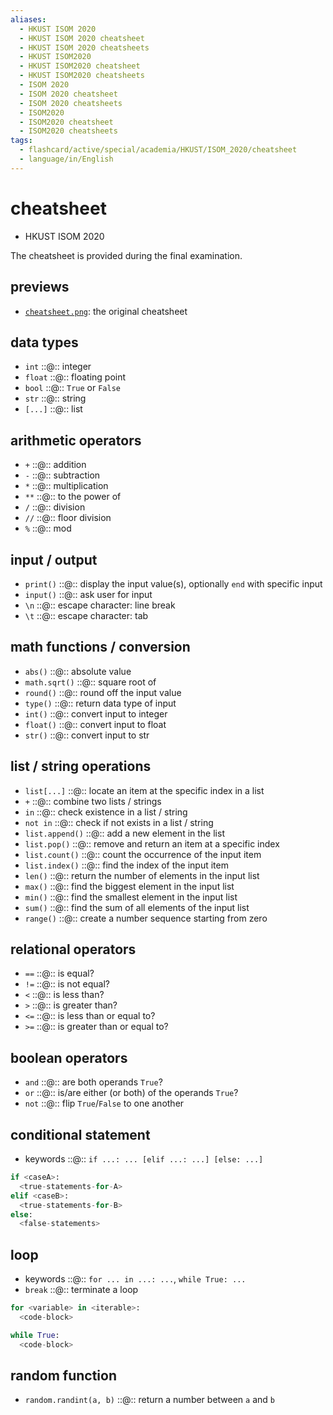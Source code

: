 ```yaml
---
aliases:
  - HKUST ISOM 2020
  - HKUST ISOM 2020 cheatsheet
  - HKUST ISOM 2020 cheatsheets
  - HKUST ISOM2020
  - HKUST ISOM2020 cheatsheet
  - HKUST ISOM2020 cheatsheets
  - ISOM 2020
  - ISOM 2020 cheatsheet
  - ISOM 2020 cheatsheets
  - ISOM2020
  - ISOM2020 cheatsheet
  - ISOM2020 cheatsheets
tags:
  - flashcard/active/special/academia/HKUST/ISOM_2020/cheatsheet
  - language/in/English
---
```


# cheatsheet

- HKUST ISOM 2020

The cheatsheet is provided during the final examination.

## previews

- [`cheatsheet.png`](cheatsheet.png): the original cheatsheet

## data types

- `int` ::@:: integer <!--SR:!2025-10-22,284,330!2025-10-29,290,330-->
- `float` ::@:: floating point <!--SR:!2029-03-06,1245,350!2029-02-24,1237,350-->
- `bool` ::@:: `True` or `False` <!--SR:!2025-10-24,285,330!2029-01-25,1213,350-->
- `str` ::@:: string <!--SR:!2029-01-08,1199,350!2029-02-21,1233,350-->
- `[...]` ::@:: list <!--SR:!2029-01-12,1202,350!2025-10-13,277,330-->

## arithmetic operators

- `+` ::@:: addition <!--SR:!2025-10-16,280,330!2025-10-20,282,330-->
- `-` ::@:: subtraction <!--SR:!2025-10-14,278,330!2029-03-14,1252,350-->
- `*` ::@:: multiplication <!--SR:!2029-02-05,1222,350!2025-10-20,282,330-->
- `**` ::@:: to the power of <!--SR:!2025-10-14,278,330!2025-10-25,287,330-->
- `/` ::@:: division <!--SR:!2029-02-09,1225,350!2025-10-21,282,330-->
- `//` ::@:: floor division <!--SR:!2029-03-11,1248,350!2029-03-15,1253,350-->
- `%` ::@:: mod <!--SR:!2029-01-31,1218,350!2029-02-02,1220,350-->

## input / output

- `print()` ::@:: display the input value(s), optionally `end` with specific input <!--SR:!2029-02-27,1239,350!2025-10-23,284,330-->
- `input()` ::@:: ask user for input <!--SR:!2029-02-28,1240,350!2029-01-04,1196,350-->
- `\n` ::@:: escape character: line break <!--SR:!2025-10-22,283,330!2029-02-12,1227,350-->
- `\t` ::@:: escape character: tab <!--SR:!2029-01-09,1200,350!2025-10-19,281,330-->

## math functions / conversion

- `abs()` ::@:: absolute value <!--SR:!2029-02-22,1236,350!2029-01-07,1199,350-->
- `math.sqrt()` ::@:: square root of <!--SR:!2025-10-19,281,330!2029-01-22,1210,350-->
- `round()` ::@:: round off the input value <!--SR:!2025-10-22,284,330!2025-10-11,275,330-->
- `type()` ::@:: return data type of input <!--SR:!2029-01-27,1215,350!2029-01-10,1200,350-->
- `int()` ::@:: convert input to integer <!--SR:!2029-02-01,1219,350!2025-10-20,281,330-->
- `float()` ::@:: convert input to float <!--SR:!2025-10-28,289,330!2029-01-17,1206,350-->
- `str()` ::@:: convert input to str <!--SR:!2025-10-21,283,330!2025-10-28,290,330-->

## list / string operations

- `list[...]` ::@:: locate an item at the specific index in a list <!--SR:!2029-03-16,1253,350!2025-10-23,285,330-->
- `+` ::@:: combine two lists / strings <!--SR:!2025-10-24,286,330!2025-10-27,288,330-->
- `in` ::@:: check existence in a list / string <!--SR:!2025-10-12,276,330!2025-10-26,287,330-->
- `not in` ::@:: check if not exists in a list / string <!--SR:!2029-01-23,1210,350!2025-10-21,282,330-->
- `list.append()` ::@:: add a new element in the list <!--SR:!2025-10-22,283,330!2025-10-24,286,330-->
- `list.pop()` ::@:: remove and return an item at a specific index <!--SR:!2028-03-07,888,330!2029-02-15,1230,350-->
- `list.count()` ::@:: count the occurrence of the input item <!--SR:!2025-10-27,288,330!2025-10-28,289,330-->
- `list.index()` ::@:: find the index of the input item <!--SR:!2029-02-07,1223,350!2029-02-06,1223,350-->
- `len()` ::@:: return the number of elements in the input list <!--SR:!2029-03-10,1247,350!2025-10-29,290,330-->
- `max()` ::@:: find the biggest element in the input list <!--SR:!2029-02-26,1239,350!2029-03-08,1246,350-->
- `min()` ::@:: find the smallest element in the input list <!--SR:!2029-02-16,1229,350!2025-10-29,290,330-->
- `sum()` ::@:: find the sum of all elements of the input list <!--SR:!2025-10-12,276,330!2029-03-01,1241,350-->
- `range()` ::@:: create a number sequence starting from zero <!--SR:!2025-10-15,279,330!2025-10-25,286,330-->

## relational operators

- `==` ::@:: is equal? <!--SR:!2029-01-16,1205,350!2029-01-26,1214,350-->
- `!=` ::@:: is not equal? <!--SR:!2029-03-05,1244,350!2025-10-19,280,330-->
- `<` ::@:: is less than? <!--SR:!2025-10-26,287,330!2025-10-23,285,330-->
- `>` ::@:: is greater than? <!--SR:!2029-03-07,1245,350!2025-10-24,285,330-->
- `<=` ::@:: is less than or equal to? <!--SR:!2025-10-19,281,330!2025-10-21,283,330-->
- `>=` ::@:: is greater than or equal to? <!--SR:!2025-10-13,277,330!2029-03-04,1243,350-->

## boolean operators

- `and` ::@:: are both operands `True`? <!--SR:!2029-01-28,1216,350!2029-02-10,1224,350-->
- `or` ::@:: is/are either (or both) of the operands `True`? <!--SR:!2025-10-22,284,330!2025-10-23,285,330-->
- `not` ::@:: flip `True`/`False` to one another <!--SR:!2025-10-17,281,330!2025-10-11,275,330-->

## conditional statement

- keywords ::@:: `if ...: ... [elif ...: ...] [else: ...]` <!--SR:!2025-10-23,284,330!2025-10-21,283,330-->

```Python
if <caseA>:
  <true-statements-for-A>
elif <caseB>:
  <true-statements-for-B>
else:
  <false-statements>
```

## loop

- keywords ::@:: `for ... in ...: ...`, `while True: ...` <!--SR:!2025-10-20,281,330!2029-01-21,1209,350-->
- `break` ::@:: terminate a loop <!--SR:!2029-01-29,1217,350!2025-10-20,282,330-->

```Python
for <variable> in <iterable>:
  <code-block>
```

```Python
while True:
  <code-block>
```

## random function

- `random.randint(a, b)` ::@:: return a number between `a` and `b` <!--SR:!2029-02-27,1238,350!2025-10-25,286,330-->
